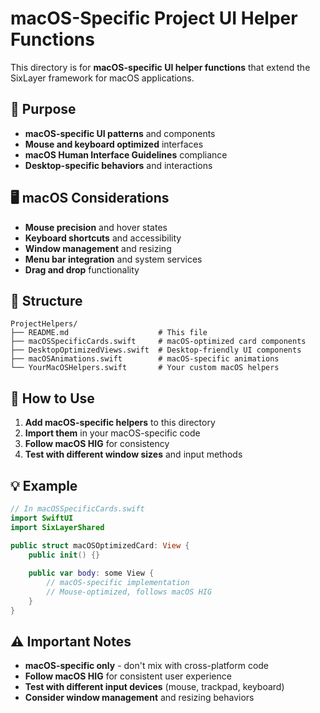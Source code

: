 # macOS-Specific Project UI Helper Functions

This directory is for **macOS-specific UI helper functions** that extend the SixLayer framework for macOS applications.

## 🎯 Purpose

- **macOS-specific UI patterns** and components
- **Mouse and keyboard optimized** interfaces
- **macOS Human Interface Guidelines** compliance
- **Desktop-specific behaviors** and interactions

## 🖥️ macOS Considerations

- **Mouse precision** and hover states
- **Keyboard shortcuts** and accessibility
- **Window management** and resizing
- **Menu bar integration** and system services
- **Drag and drop** functionality

## 📁 Structure

```
ProjectHelpers/
├── README.md                    # This file
├── macOSSpecificCards.swift     # macOS-optimized card components
├── DesktopOptimizedViews.swift  # Desktop-friendly UI components
├── macOSAnimations.swift        # macOS-specific animations
└── YourMacOSHelpers.swift       # Your custom macOS helpers
```

## 🚀 How to Use

1. **Add macOS-specific helpers** to this directory
2. **Import them** in your macOS-specific code
3. **Follow macOS HIG** for consistency
4. **Test with different window sizes** and input methods

## 💡 Example

```swift
// In macOSSpecificCards.swift
import SwiftUI
import SixLayerShared

public struct macOSOptimizedCard: View {
    public init() {}
    
    public var body: some View {
        // macOS-specific implementation
        // Mouse-optimized, follows macOS HIG
    }
}
```

## ⚠️ Important Notes

- **macOS-specific only** - don't mix with cross-platform code
- **Follow macOS HIG** for consistent user experience
- **Test with different input devices** (mouse, trackpad, keyboard)
- **Consider window management** and resizing behaviors
